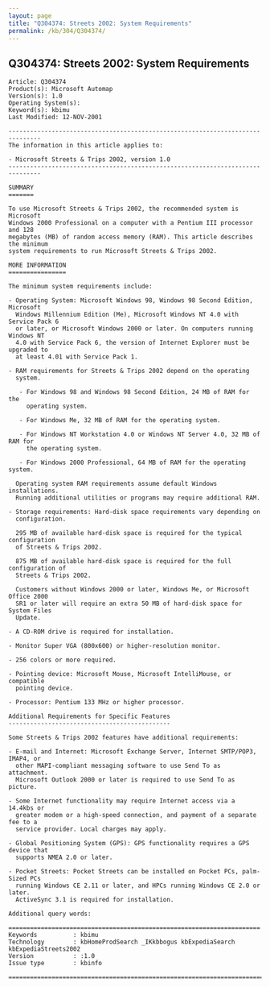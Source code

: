 ```yaml
---
layout: page
title: "Q304374: Streets 2002: System Requirements"
permalink: /kb/304/Q304374/
---
```


## Q304374: Streets 2002: System Requirements

	Article: Q304374
	Product(s): Microsoft Automap
	Version(s): 1.0
	Operating System(s): 
	Keyword(s): kbimu
	Last Modified: 12-NOV-2001
	
	-------------------------------------------------------------------------------
	The information in this article applies to:
	
	- Microsoft Streets & Trips 2002, version 1.0 
	-------------------------------------------------------------------------------
	
	SUMMARY
	=======
	
	To use Microsoft Streets & Trips 2002, the recommended system is Microsoft
	Windows 2000 Professional on a computer with a Pentium III processor and 128
	megabytes (MB) of random access memory (RAM). This article describes the minimum
	system requirements to run Microsoft Streets & Trips 2002.
	
	MORE INFORMATION
	================
	
	The minimum system requirements include:
	
	- Operating System: Microsoft Windows 98, Windows 98 Second Edition, Microsoft
	  Windows Millennium Edition (Me), Microsoft Windows NT 4.0 with Service Pack 6
	  or later, or Microsoft Windows 2000 or later. On computers running Windows NT
	  4.0 with Service Pack 6, the version of Internet Explorer must be upgraded to
	  at least 4.01 with Service Pack 1.
	
	- RAM requirements for Streets & Trips 2002 depend on the operating
	  system.
	
	   - For Windows 98 and Windows 98 Second Edition, 24 MB of RAM for the
	     operating system.
	
	   - For Windows Me, 32 MB of RAM for the operating system.
	
	   - For Windows NT Workstation 4.0 or Windows NT Server 4.0, 32 MB of RAM for
	     the operating system.
	
	   - For Windows 2000 Professional, 64 MB of RAM for the operating system.
	
	  Operating system RAM requirements assume default Windows installations.
	  Running additional utilities or programs may require additional RAM.
	
	- Storage requirements: Hard-disk space requirements vary depending on
	  configuration.
	
	  295 MB of available hard-disk space is required for the typical configuration
	  of Streets & Trips 2002.
	
	  875 MB of available hard-disk space is required for the full configuration of
	  Streets & Trips 2002.
	
	  Customers without Windows 2000 or later, Windows Me, or Microsoft Office 2000
	  SR1 or later will require an extra 50 MB of hard-disk space for System Files
	  Update.
	
	- A CD-ROM drive is required for installation.
	
	- Monitor Super VGA (800x600) or higher-resolution monitor.
	
	- 256 colors or more required.
	
	- Pointing device: Microsoft Mouse, Microsoft IntelliMouse, or compatible
	  pointing device.
	
	- Processor: Pentium 133 MHz or higher processor.
	
	Additional Requirements for Specific Features
	---------------------------------------------
	
	Some Streets & Trips 2002 features have additional requirements:
	
	- E-mail and Internet: Microsoft Exchange Server, Internet SMTP/POP3, IMAP4, or
	  other MAPI-compliant messaging software to use Send To as attachment.
	  Microsoft Outlook 2000 or later is required to use Send To as picture.
	
	- Some Internet functionality may require Internet access via a 14.4kbs or
	  greater modem or a high-speed connection, and payment of a separate fee to a
	  service provider. Local charges may apply.
	
	- Global Positioning System (GPS): GPS functionality requires a GPS device that
	  supports NMEA 2.0 or later.
	
	- Pocket Streets: Pocket Streets can be installed on Pocket PCs, palm-Sized PCs
	  running Windows CE 2.11 or later, and HPCs running Windows CE 2.0 or later.
	  ActiveSync 3.1 is required for installation.
	
	Additional query words:
	
	======================================================================
	Keywords          : kbimu 
	Technology        : kbHomeProdSearch _IKkbbogus kbExpediaSearch kbExpediaStreets2002
	Version           : :1.0
	Issue type        : kbinfo
	
	=============================================================================
	
